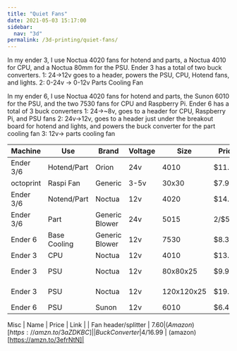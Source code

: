 ```yaml
---
title: "Quiet Fans"
date: 2021-05-03 15:17:00
sidebar:
  nav: "3d"
permalink: /3d-printing/quiet-fans/
---
```


In my ender 3, I use Noctua 4020 fans for hotend and parts, a Noctua 4010 for CPU, and  a Noctua 80mm for the PSU.
Ender 3 has a total of two buck converters.
1: 24->12v goes to a header, powers the PSU, CPU, Hotend fans, and lights.
2: 0-24v -> 0-12v Parts Cooling Fan

In my ender 6, I use Noctua 4020 fans for hotend and parts, the Sunon 6010 for the PSU, and the two 7530 fans for CPU and Raspberry Pi.
Ender 6 has a total of 3 buck converters
1: 24->~8v, goes to a header for CPU, Raspberry Pi, and PSU fans
2: 24v->12v, goes to a header just under the breakout board for hotend and lights, and powers the buck converter for the part cooling fan
3: 12v-> parts cooling fan


| Machine	| Use 			| Brand		| Voltage	| Size	| Price		| Link |
| -------	| ---			| -------	| --------	| ---- 	| -------	| ----|
|Ender 3/6	| Hotend/Part 	| Orion		| 24v 		| 4010	| $11.89	| [Mouser](https://www.mouser.com/ProductDetail/orion-fans/od4010-24mb/?qs=8xdMPHO%2FENm39wmFy6BgQQ%3D%3D&countrycode=US&currencycode=USD) |
|octoprint	| Raspi Fan		| Generic 	| 3-5v		| 30x30 | $7.99		| [Amazon](https://amzn.to/2QJFcBu) |
|Ender 3/6	| Notend/Part	| Noctua	| 12v		| 4020	| $14.95	| [Amazon](https://amzn.to/2PKwClg) [Thingiverse](https://www.thingiverse.com/thing:4460693) |
|Ender 3/6	| Part			| Generic Blower| 24v	| 5015	| 2/$5.99	| [Amazon](https://amzn.to/3xM5TpN) [Thingiverse](https://www.thingiverse.com/thing:3744260) |
|Ender 6	| Base Cooling	| Generic Blower| 12v	| 7530	| $8.38		| [Amazon](https://amzn.to/3ukt2gE) |
|Ender 3	| CPU			| Noctua	| 12v		| 4010	| $13.95	| [Amazon](https://amzn.to/33atSR8) |
|Ender 3	| PSU			| Noctua	| 12v		| 80x80x25| $9.95	| [Amazon](https://amzn.to/2PKxczs) [Thingiverse](https://www.thingiverse.com/thing:3570785) |
|Ender 3	| PSU			| Noctua	| 12v		| 120x120x25 | $19.95|[Amazon](https://amzn.to/3efrNtN) [Thingiverse](https://www.thingiverse.com/thing:3672346) |
|Ender 6	| PSU			| Sunon		| 12v		| 6010	| $6.42		| [Mouser](https://www.mouser.com/ProductDetail/sunon/mf60101v3-1000u-a99/?qs=EU6FO9ffTwekSIQ43CVQVg%3D%3D&countrycode=US&currencycode=USD) |



 Misc
| Name					| Price 	| Link |
| Fan header/splitter	| $7.60		| (Amazon)[https://amzn.to/3aZDKBC] |
| Buck Converter		| 4/$16.99	| (amazon)[https://amzn.to/3efrNtN]|


